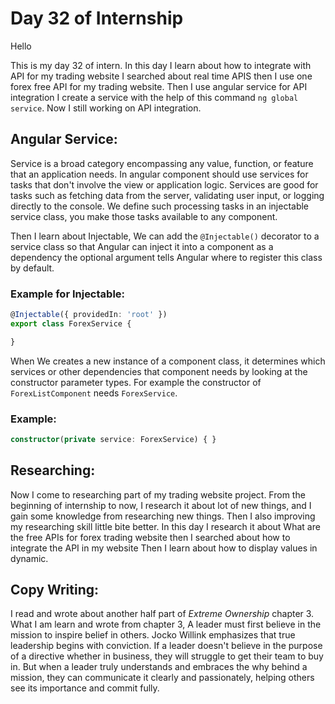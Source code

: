 
# Day 32 of Internship

Hello

This is my day 32 of intern. In this day I learn about how to integrate with API for my trading website I searched about real time APIS then I use one forex free API for my trading website. Then I use angular service for API integration I create a service with the help of this command `ng global service`. Now I still working on API integration.

## Angular Service:

Service is a broad category encompassing any value, function, or feature that an application needs. In angular component should use services for tasks that don't involve the view or application logic. Services are good for tasks such as fetching data from the server, validating user input, or logging directly to the console. We define such processing tasks in an injectable service class, you make those tasks available to any component.

Then I learn about Injectable, We can add the `@Injectable()` decorator to a service class so that Angular can inject it into a component as a dependency the optional argument tells Angular where to register this class by default.

### Example for Injectable:

```typescript
@Injectable({ providedIn: 'root' })
export class ForexService {

}
```

When We creates a new instance of a component class, it determines which services or other dependencies that component needs by looking at the constructor parameter types. For example the constructor of `ForexListComponent` needs `ForexService`.

### Example:

```typescript
constructor(private service: ForexService) { }
```

## Researching:

Now I come to researching part of my trading website project. From the beginning of internship to now, I research it about lot of new things, and I gain some knowledge from researching new things. Then I also improving my researching skill little bite better. In this day I research it about What are the free APIs for forex trading website then I searched about how to integrate the API in my website Then I learn about how to display values in dynamic.

## Copy Writing:

I read and wrote about another half part of *Extreme Ownership* chapter 3. What I am learn and wrote from chapter 3, A leader must first believe in the mission to inspire belief in others. Jocko Willink emphasizes that true leadership begins with conviction. If a leader doesn't believe in the purpose of a directive whether in business, they will struggle to get their team to buy in. But when a leader truly understands and embraces the why behind a mission, they can communicate it clearly and passionately, helping others see its importance and commit fully.
